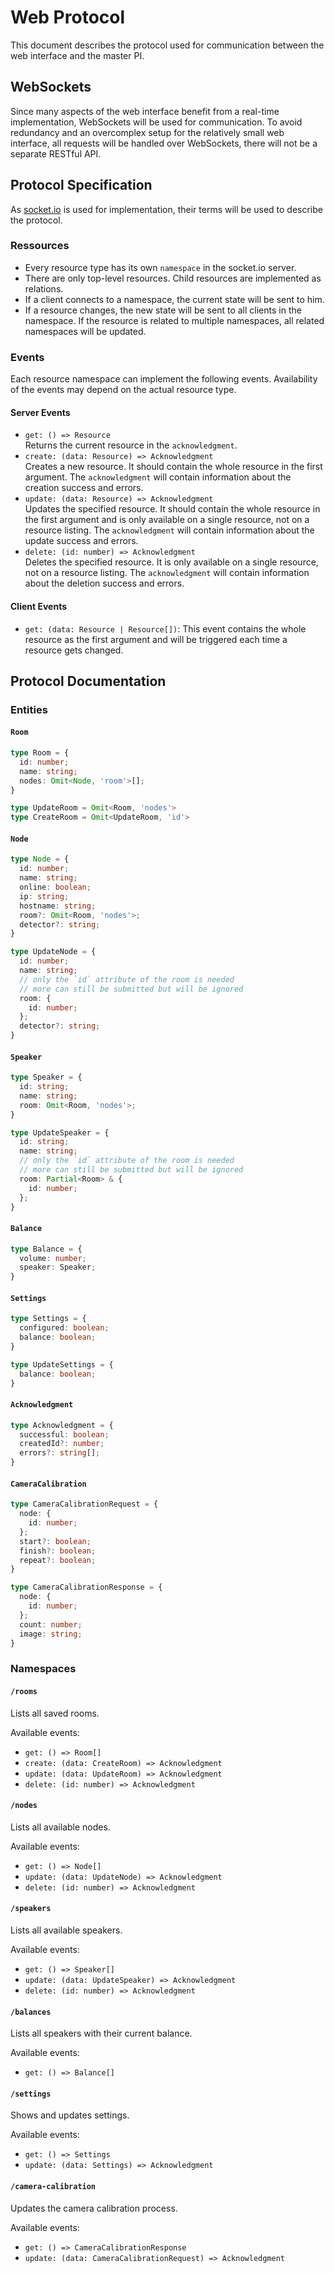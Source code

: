 # Web Protocol

This document describes the protocol used for communication between the web interface and the master PI.

## WebSockets

Since many aspects of the web interface benefit from a real-time implementation, WebSockets will be used for communication.
To avoid redundancy and an overcomplex setup for the relatively small web interface, all requests will be handled over WebSockets, there will not be a separate RESTful API.

## Protocol Specification

As [socket.io](https://socket.io/) is used for implementation, their terms will be used to describe the protocol.

### Ressources

- Every resource type has its own `namespace` in the socket.io server.
- There are only top-level resources. Child resources are implemented as relations.
- If a client connects to a namespace, the current state will be sent to him.
- If a resource changes, the new state will be sent to all clients in the namespace. If the resource is related to multiple namespaces, all related namespaces will be updated.

### Events

Each resource namespace can implement the following events.
Availability of the events may depend on the actual resource type.

#### Server Events

- `get: () => Resource`<br>
Returns the current resource in the `acknowledgment`.
- `create: (data: Resource) => Acknowledgment`<br>
Creates a new resource. It should contain the whole resource in the first argument. The `acknowledgment` will contain information about the creation success and errors.
- `update: (data: Resource) => Acknowledgment`<br>
Updates the specified resource. It should contain the whole resource in the first argument and is only available on a single resource, not on a resource listing. The `acknowledgment` will contain information about the update success and errors.
- `delete: (id: number) => Acknowledgment`<br>
Deletes the specified resource. It is only available on a single resource, not on a resource listing. The `acknowledgment` will contain information about the deletion success and errors.

#### Client Events

- `get: (data: Resource | Resource[])`: This event contains the whole resource as the first argument and will be triggered each time a resource gets changed.

## Protocol Documentation

### Entities

#### `Room`

```typescript
type Room = {
  id: number;
  name: string;
  nodes: Omit<Node, 'room'>[];
}

type UpdateRoom = Omit<Room, 'nodes'>
type CreateRoom = Omit<UpdateRoom, 'id'>
```

#### `Node`

```typescript
type Node = {
  id: number;
  name: string;
  online: boolean;
  ip: string;
  hostname: string;
  room?: Omit<Room, 'nodes'>;
  detector?: string;
}

type UpdateNode = {
  id: number;
  name: string;
  // only the `id` attribute of the room is needed
  // more can still be submitted but will be ignored
  room: {
    id: number;
  };
  detector?: string;
}
```

#### `Speaker`

```typescript
type Speaker = {
  id: string;
  name: string;
  room: Omit<Room, 'nodes'>;
}

type UpdateSpeaker = {
  id: string;
  name: string;
  // only the `id` attribute of the room is needed
  // more can still be submitted but will be ignored
  room: Partial<Room> & {
    id: number;
  };
}
```

#### `Balance`

```typescript
type Balance = {
  volume: number;
  speaker: Speaker;
}
```

#### `Settings`

```typescript
type Settings = {
  configured: boolean;
  balance: boolean;
}

type UpdateSettings = {
  balance: boolean;
}
```

#### `Acknowledgment`

```typescript
type Acknowledgment = {
  successful: boolean;
  createdId?: number;
  errors?: string[];
}
```

#### `CameraCalibration`

```typescript
type CameraCalibrationRequest = {
  node: {
    id: number;
  };
  start?: boolean;
  finish?: boolean;
  repeat?: boolean;
}

type CameraCalibrationResponse = {
  node: {
    id: number;
  };
  count: number;
  image: string;
}
```

### Namespaces

#### `/rooms`

Lists all saved rooms.

Available events:
- `get: () => Room[]`
- `create: (data: CreateRoom) => Acknowledgment`
- `update: (data: UpdateRoom) => Acknowledgment`
- `delete: (id: number) => Acknowledgment`

#### `/nodes`

Lists all available nodes.

Available events:
- `get: () => Node[]`
- `update: (data: UpdateNode) => Acknowledgment`
- `delete: (id: number) => Acknowledgment`

#### `/speakers`

Lists all available speakers.

Available events:
- `get: () => Speaker[]`
- `update: (data: UpdateSpeaker) => Acknowledgment`
- `delete: (id: number) => Acknowledgment`

#### `/balances`

Lists all speakers with their current balance.

Available events:
- `get: () => Balance[]`

#### `/settings`

Shows and updates settings.

Available events:
- `get: () => Settings`
- `update: (data: Settings) => Acknowledgment`

#### `/camera-calibration`

Updates the camera calibration process.

Available events:
- `get: () => CameraCalibrationResponse`
- `update: (data: CameraCalibrationRequest) => Acknowledgment`
